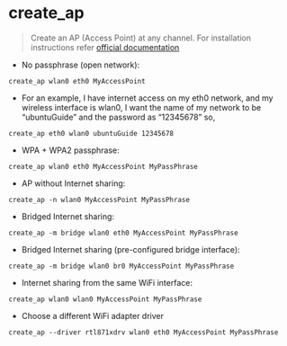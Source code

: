 # create_ap

> Create an AP (Access Point) at any channel. 
> For installation instructions refer  [official documentation](https://github.com/oblique/create_ap)


- No passphrase (open network):

`create_ap wlan0 eth0 MyAccessPoint`

- For an example, I have internet access on my eth0 network, and my wireless interface is wlan0, I want the name of my network to be “ubuntuGuide” and the password as “12345678” so,

`create_ap eth0 wlan0 ubuntuGuide 12345678`

- WPA + WPA2 passphrase:

`create_ap wlan0 eth0 MyAccessPoint MyPassPhrase`

- AP without Internet sharing:

`create_ap -n wlan0 MyAccessPoint MyPassPhrase`

- Bridged Internet sharing:

`create_ap -m bridge wlan0 eth0 MyAccessPoint MyPassPhrase`

- Bridged Internet sharing (pre-configured bridge interface):

`create_ap -m bridge wlan0 br0 MyAccessPoint MyPassPhrase`

- Internet sharing from the same WiFi interface:

`create_ap wlan0 wlan0 MyAccessPoint MyPassPhrase`

- Choose a different WiFi adapter driver

`create_ap --driver rtl871xdrv wlan0 eth0 MyAccessPoint MyPassPhrase`
